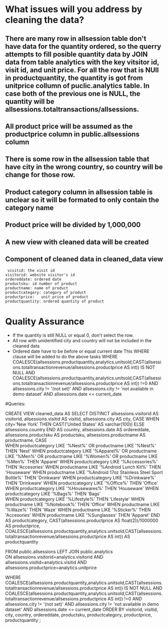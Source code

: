 # What issues will you address by cleaning the data?

 ## There are many row in allsession table don't have data for the quantity ordered, so the querry attempts to fill posible quantity data by JOIN data from table analytics with the key vitsitor id, visit id, and unit price. For all the row that is NUll in productquantity, the quantity is got from unitprice collumn of puclic.analytics table.	In case both of the previous one is NULL, the quantity will be allsessions.totaltransactions/allsessions.	
 ## All product price will be assumed as the productprice column in public.allsessions column
 ## There is some row in the allsession table that have city in the wrong country, so country will be change for those row.
 ## Product category column in allsession table is unclear so it will be formated to only contain the category name
 ## Product price will be divided by 1,000,000
 ## A new view with cleaned data will be created
 ## Component of cleaned data in cleaned_data view
	 visitid: the visit id
	visitorid: website visitor's id
	ordereddate: ordered date 
	productsku: id number of product
	productname: name of product
	productcategory: category of product
	productprice:	unit price of product
	productquantity: ordered quantity of product

# Quality Assurance

-	If the quantity is still NULL or equal 0, don't select the row.  
-	All row with unidentified city and country will not be included in the cleaned data
-	Ordered date have to be before or equal current date
This  WHERE clause will be added to do the above tasks
WHERE	COALESCE(allsessions.productquantity,analytics.unitsold,CAST(allsessions.totaltransactionrevenue/allsessions.productprice	AS	int)) IS 		NOT NULL
	AND	COALESCE(allsessions.productquantity,analytics.unitsold,CAST(allsessions.totaltransactionrevenue/allsessions.productprice	AS	int)) !=0
	AND	allsessions.city != '(not set)'
	AND	allsessions.city !=	'not available in demo dataset'
	AND	allsessions.date <= current_date



#Queries:

CREATE	VIEW	cleaned_data	AS
SELECT 	DISTINCT	allsessions.visitorid	AS	visitorid,
					allsessions.visitid	AS	visitid,
					allsessions.city	AS	city,
					CASE
						WHEN	city='New York'	THEN	CAST('United States' AS varchar(100))
						ELSE	allsessions.country	
					END	AS	country,
					allsessions.date	AS	ordereddate,
					allsessions.productsku AS	productsku,
					allsessions.productname AS	productname,
					CASE	
					WHEN	productcategory	LIKE	'%Nest%'	OR	productname	LIKE	'%Nest%'	THEN	'Nest'
					WHEN	productcategory	LIKE	'%Apparel%'	OR	productname	LIKE	'%Men%'	
											OR	productname	LIKE	'%Women%'
											OR	productname	LIKE	'%Men%'		THEN	'Apparel'
					WHEN	productcategory	LIKE	'%Accessories%'	THEN	'Accesories'
					WHEN	productname	LIKE	'%Android Lunch Kit%'	THEN	'Houseware'
					WHEN	productname	LIKE	'%Android 17oz Stainless Steel Sport Bottle%'	THEN	'Drinkware'
					WHEN	productcategory	LIKE	'%Drinkware%'	THEN	'Drinkware'
					WHEN	productcategory	LIKE	'%Office%'	THEN	'Office'
					WHEN	productcategory	LIKE	'%Housewares%'	THEN	'Houseware'
					WHEN	productcategory	LIKE	'%Bags%'	THEN	'Bags'	
					WHEN	productcategory	LIKE	'%Lifestyle%'	THEN	'Lifestyle'	
					WHEN	productname	LIKE	'%Notebook%'	THEN	'Office'
					WHEN	productname	LIKE	'%Waze%'	THEN	'Waze'
					WHEN	productname	LIKE	'%Sticker%'	THEN	'Accesories'
					WHEN	productname	LIKE	'%Sunglasses'	THEN	'Apparel'
					END	AS	productcategory,
					CAST(allsessions.productprice AS	float(2))/1000000 AS	productprice,
					COALESCE(allsessions.productquantity,analytics.unitsold,CAST(allsessions.totaltransactionrevenue/allsessions.productprice	AS	int))	AS	productquantity
		
FROM	public.allsessions
LEFT	JOIN	public.analytics	
	ON	allsessions.visitorid=analytics.visitorid
	AND	allsessions.visitid=analytics.visitid
	AND	allsessions.productprice=analytics.unitprice
	
WHERE		COALESCE(allsessions.productquantity,analytics.unitsold,CAST(allsessions.totaltransactionrevenue/allsessions.productprice	AS	int)) IS NOT NULL
		AND	COALESCE(allsessions.productquantity,analytics.unitsold,CAST(allsessions.totaltransactionrevenue/allsessions.productprice	AS	int)) !=0
		AND	allsessions.city != '(not set)'
		AND	allsessions.city !=	'not available in demo dataset'
		AND	allsessions.date <= current_date
ORDER BY		visitorid,
				visitid,
				city,
				country,
				ordereddate,
				productsku,
				productcategory,
				productprice,
				productquantity
;

